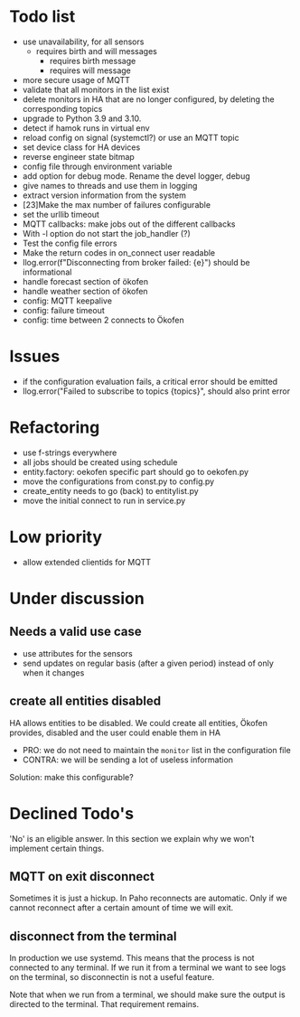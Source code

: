 # Todo list

- use unavailability, for all sensors
  - requires birth and will messages
    - requires birth message
    - requires will message
- more secure usage of MQTT
- validate that all monitors in the list exist
- delete monitors in HA that are no longer configured, by deleting the corresponding topics
- upgrade to Python 3.9 and 3.10.
- detect if hamok runs in virtual env
- reload config on signal (systemctl?) or use an MQTT topic
- set device class for HA devices
- reverse engineer state bitmap
- config file through environment variable
- add option for debug mode. Rename the devel logger, debug
- give names to threads and use them in logging
- extract version information from the system
- [23]Make the max number of failures configurable
- set the urllib timeout
- MQTT callbacks: make jobs out of the different callbacks
- With -l option do not start the job_handler (?)
- Test the config file errors
- Make the return codes in on_connect user readable
- llog.error(f"Disconnecting from broker failed: {e}") should be informational
- handle forecast section of ökofen
- handle weather section of ökofen
- config: MQTT keepalive
- config: failure timeout
- config: time between 2 connects to Ökofen

# Issues

- if the configuration evaluation fails, a critical error should be emitted
- llog.error("Failed to subscribe to topics {topics}", should also print error

# Refactoring

- use f-strings everywhere
- all jobs should be created using schedule
- entity.factory: oekofen specific part should go to oekofen.py
- move the configurations from const.py to config.py
- create_entity needs to go (back) to entitylist.py
- move the initial connect to run in service.py

# Low priority

- allow extended clientids for MQTT

# Under discussion

## Needs a valid use case

- use attributes for the sensors
- send updates on regular basis (after a given period) instead of only when it changes


## create all entities disabled

HA allows entities to be disabled. We could create all entities, Ökofen provides, disabled and the user could enable them in HA

- PRO: we do not need to maintain the `monitor` list in the configuration file
- CONTRA: we will be sending a lot of useless information

Solution: make this configurable?

# Declined Todo's

'No' is an eligible answer. In this section we explain why we won't implement certain things.

## MQTT on exit disconnect
Sometimes it is just a hickup. In Paho reconnects are automatic. Only if
we cannot reconnect after a certain amount of time we will exit.

## disconnect from the terminal

In production we use systemd. This means that the process is not connected to any terminal. If we run it from a terminal we want to see logs on the terminal, so disconnectin is not a useful feature.

Note that when we run from a terminal, we should make sure the output is directed to the terminal. That requirement remains.